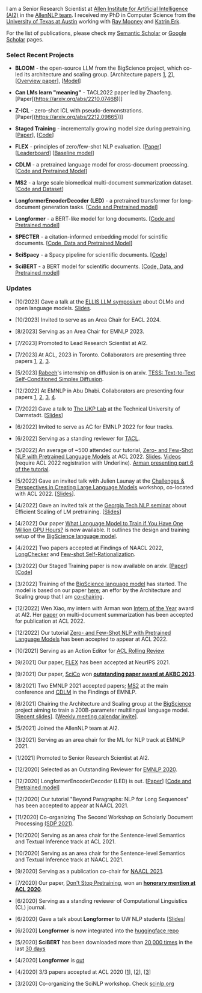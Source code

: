 I am a Senior Research Scientist at [Allen Institute for Artificial Intelligence (AI2)](https://allenai.org/) in the [AllenNLP team](https://allennlp.org/).
I received my PhD in Computer Science from the [University of Texas at Austin](https://www.cs.utexas.edu/) working with [Ray Mooney](https://www.cs.utexas.edu/~mooney/) and [Katrin Erk](http://www.katrinerk.com/). 

For the list of publications, 
please check my [Semantic Scholar](https://www.semanticscholar.org/author/Iz-Beltagy/46181066?sort=pub-date) or [Google Scholar](https://scholar.google.com/citations?hl=en&user=jkV6H1gAAAAJ&view_op=list_works&sortby=pubdate) pages.


### Select Recent Projects

- **BLOOM** - the open-source LLM from the BigScience project, which co-led its architecture and scaling group. [Architecture papers [1](https://aclanthology.org/2022.findings-emnlp.54/), [2](https://proceedings.mlr.press/v162/wang22u/wang22u.pdf)], [[Overview paper](https://arxiv.org/abs/2211.05100)], [[Model](https://huggingface.co/bigscience/bloom)]

- **Can LMs learn "meaning"** - TACL2022 paper led by Zhaofeng. [Paper[(https://arxiv.org/abs/2210.07468)]]

- **Z-ICL** - zero-shot ICL with pseudo-demonstrations. [Paper[(https://arxiv.org/abs/2212.09865)]]

- **Staged Training** - incrementally growing model size during pretraining. [[Paper](https://arxiv.org/abs/2203.06211)], [[Code](https://github.com/allenai/staged-training)]

- **FLEX** - principles of zero/few-shot NLP evaluation. [[Paper](https://arxiv.org/abs/2107.07170)] [[Leaderboard](https://leaderboard.allenai.org/flex/submissions/public)] [[Baseline model](https://github.com/allenai/unifew)]

- **CDLM** - a pretrained language model for cross-document proecssing. [[Code and Pretrained Model](https://github.com/aviclu/CDLM)]

- **MS2** - a large scale biomedical multi-document summarization dataset. [[Code and Dataset](https://github.com/allenai/ms2)]

- **LongformerEncoderDecoder (LED)** - a pretrained transformer for long-document generation tasks. [[Code and Pretrained model](https://github.com/allenai/longformer)]

- **Longformer** - a BERT-like model for long documents. [[Code and Pretrained model](https://github.com/allenai/longformer)]

- **SPECTER** - a citation-informed embedding model for scintific documents.  [[Code, Data and Pretrained Model](https://github.com/allenai/specter)]

- **SciSpacy** - a Spacy pipeline for scientific documents. [[Code](https://github.com/allenai/scispacy)]

- **SciBERT** - a BERT model for scientific documents. [[Code, Data, and Pretrained model](https://github.com/allenai/scibert)]

### Updates

- [10/2023] Gave a talk at the [ELLIS LLM symposium](https://sites.google.com/view/ellisfms2023) about OLMo and open language models. [Slides](https://docs.google.com/presentation/d/1WLTudJGx-dOFfqVn-fYyh4HVjlPofWw7E5yJHpRMa6A/edit).

- [10/2023] Invited to serve as an Area Chair for EACL 2024.


- [8/2023] Serving as an Area Chair for EMNLP 2023.


- [7/2023] Promoted to Lead Research Scientist at AI2.

- [7/2023] At ACL, 2023 in Toronto. Collaborators are presenting three papers [1](https://arxiv.org/abs/2212.09865), [2](https://aclanthology.org/2023.acl-long.454/), [3](https://arxiv.org/abs/2210.07468).


- [5/2023] [Rabeeh](https://scholar.google.com/citations?user=buoHMDMAAAAJ&hl=en)'s internship on diffusion is on arxiv. [TESS: Text-to-Text Self-Conditioned Simplex Diffusion](https://arxiv.org/abs/2305.08379).

- [12/2022] At EMNLP in Abu Dhabi. Collaborators are presenting four papers [1](https://aclanthology.org/2022.emnlp-main.300/), [2](https://aclanthology.org/2022.findings-emnlp.54/), [3](https://aclanthology.org/2022.findings-emnlp.347/), [4](https://aclanthology.org/2022.gem-1.51/).

- [7/2022] Gave a talk to [The UKP Lab](https://www.informatik.tu-darmstadt.de/ukp/ukp_home/staff_ukp/index.en.jsp) at the Technical University of Darmstadt. [[Slides](https://github.com/ibeltagy/ibeltagy.github.io/raw/master/assets/UKP_BeyondParagraphsLanguageModelingofLongSequences.pdf)]

- [6/2022] Invited to serve as AC for EMNLP 2022 for four tracks.

- [6/2022] Serving as a standing reviewer for [TACL](https://transacl.org/ojs/index.php/tacl/about/editorialTeam).

- [5/2022] An average of ~500 attended our tutorial, [Zero- and Few-Shot NLP with Pretrained Language Models](https://github.com/allenai/acl2022-zerofewshot-tutorial) at ACL 2022. [Slides](https://github.com/allenai/acl2022-zerofewshot-tutorial). [Videos](https://underline.io/events/284/sessions?eventSessionId=10748) (require ACL 2022 registration with Underline). [Arman presenting part 6 of the tutorial](https://raw.githubusercontent.com/ibeltagy/ibeltagy.github.io/master/assets/tutorial_acl2022.jpeg).

- [5/2022] Gave an invited talk with Julien Launay at the [Challenges & Perspectives in Creating Large Language Models](https://bigscience.huggingface.co/acl-2022) workshop, co-located with ACL 2022. [[Slides](https://raw.githubusercontent.com/ibeltagy/ibeltagy.github.io/master/assets/acl2022.pdf?raw=true)].

- [4/2022] Gave an invited talk at the [Georgia Tech NLP seminar](https://sites.google.com/view/nlpseminar/home) about Efficient Scaling of LM pretraining. [[Slides](https://raw.githubusercontent.com/ibeltagy/ibeltagy.github.io/master/assets/EfficientScalingOfLMpretraining.pdf?raw=true)]

- [4/2022] Our paper [What Language Model to Train if You Have One Million GPU Hours?](https://openreview.net/pdf?id=rI7BL3fHIZq) is now available. It outlines the design and training setup of the [BigScience language model](https://bigscience.huggingface.co/).

- [4/2022] Two papers accepted at Findings of NAACL 2022, [LongChecker](https://arxiv.org/abs/2112.01640) and [Few-shot Self-Rationalization](https://arxiv.org/abs/2111.08284).

- [3/2022] Our Staged Training paper is now available on arxiv. [[Paper](https://arxiv.org/abs/2203.06211)] [[Code](https://github.com/allenai/staged-training)]

- [3/2022] Training of the [BigScience language model](https://bigscience.huggingface.co/) has started. The model is based on our paper [here](https://openreview.net/pdf?id=rI7BL3fHIZq); an effor by the Architecture and Scaling group that I am [co-chairing](https://twitter.com/BigscienceW/status/1505835083994959874).

- [12/2022] Wen Xiao, my intern with Arman won [Intern of the Year](https://allenai.org/outstanding-interns) award at AI2. Her [paper](https://arxiv.org/abs/2110.08499) on multi-document summarization has been accepted for publication at ACL 2022.

- [12/2022] Our tutorial [Zero- and Few-Shot NLP with Pretrained Language Models](https://www.2022.aclweb.org/tutorials) has been accepted to appear at ACL 2022. 

- [10/2021] Serving as an Action Editor for [ACL Rolling Review](https://aclrollingreview.org/people)

- [9/2021] Our paper, [FLEX](https://arxiv.org/abs/2107.07170) has been accepted at NeurIPS 2021.

- [9/2021] Our paper, [SciCo](https://arxiv.org/abs/2104.08809) won [**outstanding paper award at AKBC 2021**](https://www.akbc.ws/2021/awards/).

- [8/2021] Two EMNLP 2021 accepted papers; [MS2](https://arxiv.org/abs/2104.06486) at the main conference and [CDLM](https://arxiv.org/abs/2101.00406) in the Findings of EMNLP.

- [6/2021] Chairing the Architecture and Scaling group at the [BigScience](https://bigscience.huggingface.co/) project aiming to train a 200B-parameter multilingual language model. [[Recent slides](https://raw.githubusercontent.com/ibeltagy/ibeltagy.github.io/master/assets/big_science_episode_2.pdf?raw=true)]. [[Weekly meeting calendar invite](https://calendar.google.com/event?action=TEMPLATE&tmeid=N2w1aTNxMnVpM2o1MHNpcWJiamdoMnUwMThfMjAyMTEwMDZUMTQwMDAwWiBwa29zb2puamc0bm8ycDc0bGk2NmVvZmxxZ0Bn&tmsrc=pkosojnjg4no2p74li66eoflqg%40group.calendar.google.com&scp=ALL)].

- [5/2021] Joined the AllenNLP team at AI2.

- [3/2021] Serving as an area chair for the ML for NLP track at EMNLP 2021.

- [1/2021] Promoted to Senior Research Scientist at AI2.

- [12/2020] Selected as an Outstanding Reviewer for [EMNLP 2020](https://www.aclweb.org/anthology/2020.emnlp-main.0.pdf).

- [12/2020] LongformerEncoderDecoder (LED) is out. [[Paper](https://arxiv.org/abs/2004.05150)] [[Code and Pretrained model](https://github.com/allenai/longformer)]

- [12/2020] Our tutorial "Beyond Paragraphs: NLP for Long Sequences" has been accepted to appear at NAACL 2021.

- [11/2020] Co-organizing The Second Workshop on Scholarly Document Processing [(SDP 2021)](https://ornlcda.github.io/SDProc/2021/index.html).

- [10/2020] Serving as an area chair for the Sentence-level Semantics and Textual Inference track at ACL 2021.

- [10/2020] Serving as an area chair for the Sentence-level Semantics and Textual Inference track at NAACL 2021.

- [9/2020] Serving as a publication co-chair for [NAACL 2021](https://2021.naacl.org/organization).

- [7/2020] Our paper, [Don't Stop Pretraining](https://arxiv.org/abs/2004.10964), won an [**honorary mention at ACL 2020**](https://acl2020.org/blog/ACL-2020-best-papers/).

- [6/2020] Serving as a standing reviewer of Computational Linguistics (CL) journal.

- [6/2020] Gave a talk about **Longformer** to UW NLP students [[Slides](https://raw.githubusercontent.com/ibeltagy/ibeltagy.github.io/master/assets/longformer-slides.pdf?raw=true)]

- [6/2020] **Longformer** is now integrated into the [huggingface repo](https://huggingface.co/allenai/longformer-base-4096)

- [5/2020] **SciBERT** has been downloaded more than [20,000 times](https://huggingface.co/allenai/scibert_scivocab_uncased) in the last [30 days](https://raw.githubusercontent.com/ibeltagy/ibeltagy.github.io/master/assets/scibert.png?raw=true)

- [4/2020] **Longformer** is [out](https://twitter.com/i_beltagy/status/1254907063492206592)

- [4/2020] 3/3 papers accepted at ACL 2020 [[1](https://github.com/allenai/scirex)], [[2](https://github.com/allenai/specter)], [[3](https://github.com/allenai/dont-stop-pretraining)]

- [3/2020] Co-organizing the SciNLP workshop. Check [scinlp.org](http://scinlp.org/)
